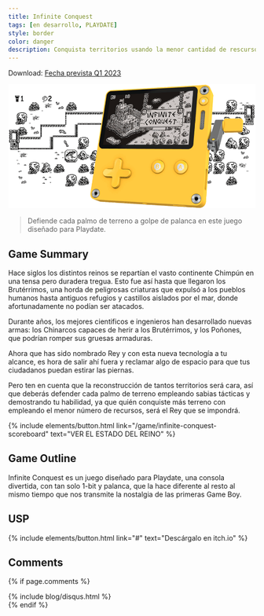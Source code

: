 ```yaml
---
title: Infinite Conquest
tags: [en desarrollo, PLAYDATE]
style: border
color: danger
description: Conquista territorios usando la menor cantidad de rescursos. Defiende cada palmo de terreno a golpe de palanca en este juego diseñado para Playdate.
---
```


Download: [Fecha prevista Q1 2023](#)

![infinite conquest banner](/assets/images/uploads/infinite_conquest/infinite_conquest_playdate.gif)

> Defiende cada palmo de terreno a golpe de palanca en este juego diseñado para Playdate.

## Game Summary

Hace siglos los distintos reinos se repartían el vasto continente Chimpún en una tensa pero duradera tregua. Esto fue así hasta que llegaron los Brutérrimos, una horda de peligrosas criaturas que expulsó a los pueblos humanos hasta antiguos refugios y castillos aislados por el mar, donde afortunadamente no podían ser atacados.

Durante años, los mejores cientificos e ingenieros han desarrollado nuevas armas: los Chinarcos capaces de herir a los Brutérrimos, y los Poñones, que podrían romper sus gruesas armaduras.

Ahora que has sido nombrado Rey y con esta nueva tecnología a tu alcance, es hora de salir ahí fuera y reclamar algo de espacio para que tus ciudadanos puedan estirar las piernas.

Pero ten en cuenta que la reconstrucción de tantos territorios será cara, así que deberás defender cada palmo de terreno empleando sabias tácticas y demostrando tu habilidad, ya que quién conquiste más terreno con empleando el menor número de recursos, será el Rey que se impondrá.

<p class="text-center">
{% include elements/button.html link="/game/infinite-conquest-scoreboard" text="VER EL ESTADO DEL REINO" %}
</p>

## Game Outline

Infinite Conquest es un juego diseñado para Playdate, una consola divertida, con tan solo 1-bit y palanca, que la hace diferente al resto al mismo tiempo que nos transmite la nostalgia de las primeras Game Boy.

## USP

<p class="text-center">
{% include elements/button.html link="#" text="Descárgalo en itch.io" %}
</p>

## Comments

{% if page.comments %}
<div class="pt-5">
  {% include blog/disqus.html %}
</div>
{% endif %}
